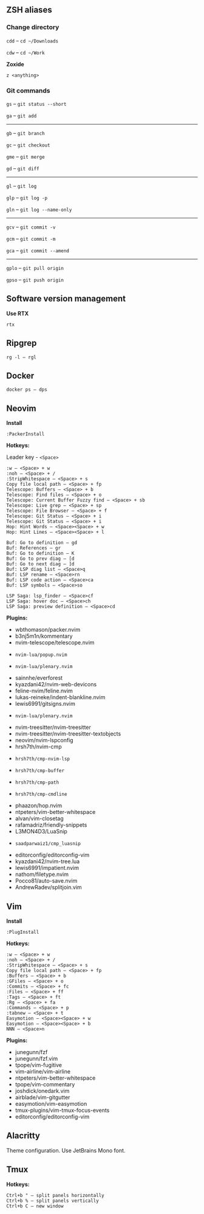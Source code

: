 ## ZSH aliases

### Change directory


`cdd` – `cd ~/Downloads`

`cdw` – `cd ~/Work`

**Zoxide**

```
z <anything>
```

### Git commands


`gs` – `git status --short`  

`ga` – `git add`

---

`gb` – `git branch`  

`gc` – `git checkout`

`gme` – `git merge`

`gd` – `git diff`

---

`gl` – `git log`

`glp` – `git log -p`

`gln` – `git log --name-only`

---

`gcv` – `git commit -v`

`gcm` – `git commit -m`

`gca` – `git commit --amend`

---

`gplo` – `git pull origin`

`gpso` – `git push origin`


## Software version management

**Use RTX**

`rtx`


## Ripgrep

```
rg -l – rgl
```


## Docker

```
docker ps – dps
```


## Neovim

**Install**

```
:PackerInstall
```

**Hotkeys:**

Leader key - ```<Space>```

```
:w – <Space> + w
:noh – <Space> + /
:StripWhitespace – <Space> + s
Copy file local path – <Space> + fp
Telescope: Buffers – <Space> + b
Telescope: Find files – <Space> + o
Telescope: Current Buffer Fuzzy find – <Space> + sb
Telescope: Live grep – <Space> + sp
Telescope: File Browser – <Space> + f
Telescope: Git Status – <Space> + i
Telescope: Git Status – <Space> + i
Hop: Hint Words – <Space><Space> + w
Hop: Hint Lines – <Space><Space> + l

Buf: Go to definition – gd
Buf: References – gr
Buf: Go to definition – K
Buf: Go to prev diag – [d
Buf: Go to next diag – ]d
Buf: LSP diag list – <Space>q
Buf: LSP rename – <Space>rn
Buf: LSP code action – <Space>ca
Buf: LSP symbols – <Space>so

LSP Saga: lsp_finder – <Space>cf
LSP Saga: hover doc – <Space>ch
LSP Saga: preview definition – <Space>cd
```

**Plugins:**

  - wbthomason/packer.nvim
  - b3nj5m1n/kommentary
  - nvim-telescope/telescope.nvim
  -     nvim-lua/popup.nvim
  -     nvim-lua/plenary.nvim
  - sainnhe/everforest
  - kyazdani42/nvim-web-devicons
  - feline-nvim/feline.nvim
  - lukas-reineke/indent-blankline.nvim
  - lewis6991/gitsigns.nvim
  -     nvim-lua/plenary.nvim
  - nvim-treesitter/nvim-treesitter
  - nvim-treesitter/nvim-treesitter-textobjects
  - neovim/nvim-lspconfig
  - hrsh7th/nvim-cmp
  -     hrsh7th/cmp-nvim-lsp
  -     hrsh7th/cmp-buffer
  -     hrsh7th/cmp-path
  -     hrsh7th/cmp-cmdline
  - phaazon/hop.nvim
  - ntpeters/vim-better-whitespace
  - alvan/vim-closetag
  - rafamadriz/friendly-snippets
  - L3MON4D3/LuaSnip
  -     saadparwaiz1/cmp_luasnip
  - editorconfig/editorconfig-vim
  - kyazdani42/nvim-tree.lua
  - lewis6991/impatient.nvim
  - nathom/filetype.nvim
  - Pocco81/auto-save.nvim
  - AndrewRadev/splitjoin.vim

## Vim

**Install**

```
:PlugInstall
```

**Hotkeys:**

```
:w – <Space> + w
:noh – <Space> + /
:StripWhitespace – <Space> + s
Copy file local path – <Space> + fp
:Buffers – <Space> + b
:GFiles – <Space> + o
:Commits – <Space> + fc
:Files – <Space> + ff
:Tags – <Space> + ft
:Rg – <Space> + fa
:Commands – <Space> + p
:tabnew – <Space> + t
Easymotion – <Space><Space> + w
Easymotion – <Space><Space> + b
NNN – <Space>n
```

**Plugins:**

  - junegunn/fzf
  - junegunn/fzf.vim
  - tpope/vim-fugitive
  - vim-airline/vim-airline
  - ntpeters/vim-better-whitespace
  - tpope/vim-commentary
  - joshdick/onedark.vim
  - airblade/vim-gitgutter
  - easymotion/vim-easymotion
  - tmux-plugins/vim-tmux-focus-events
  - editorconfig/editorconfig-vim


## Alacritty

Theme configuration. Use JetBrains Mono font.


## Tmux

**Hotkeys:**

```
Ctrl+b " – split panels horizontally
Ctrl+b % – split panels vertically
Ctrl+b C – new window
```
